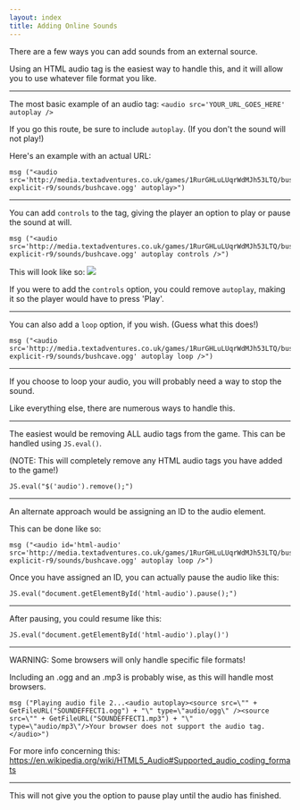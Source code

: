 ```yaml
---
layout: index
title: Adding Online Sounds
---
```


There are a few ways you can add sounds from an external source.

Using an HTML audio tag is the easiest way to handle this, and it will allow you to use whatever file format you like.

---
The most basic example of an audio tag:
```<audio src='YOUR_URL_GOES_HERE' autoplay />```

If you go this route, be sure to include ```autoplay```.  (If you don't the sound will not play!)


Here's an example with an actual URL:
```
msg ("<audio src='http://media.textadventures.co.uk/games/1RurGHLuLUqrWdMJh53LTQ/bushcave-explicit-r9/sounds/bushcave.ogg' autoplay>")
```

---
You can add ```controls``` to the tag, giving the player an option to play or pause the sound at will.

```
msg ("<audio src='http://media.textadventures.co.uk/games/1RurGHLuLUqrWdMJh53LTQ/bushcave-explicit-r9/sounds/bushcave.ogg' autoplay controls />")
```

This will look like so:  ![](audio_controls.jpg)

If you were to add the ```controls``` option, you could remove ```autoplay```, making it so the player would have to press 'Play'.

---
You can also add a ```loop``` option, if you wish.  (Guess what this does!)
```
msg ("<audio src='http://media.textadventures.co.uk/games/1RurGHLuLUqrWdMJh53LTQ/bushcave-explicit-r9/sounds/bushcave.ogg' autoplay loop />")
```

---
If you choose to loop your audio, you will probably need a way to stop the sound.

Like everything else, there are numerous ways to handle this.

---
The easiest would be removing ALL audio tags from the game.  This can be handled using ```JS.eval()```.

(NOTE: This will completely remove any HTML audio tags you have added to the game!)

```
JS.eval("$('audio').remove();")
```

---
An alternate approach would be assigning an ID to the audio element.

This can be done like so:
```
msg ("<audio id='html-audio' src='http://media.textadventures.co.uk/games/1RurGHLuLUqrWdMJh53LTQ/bushcave-explicit-r9/sounds/bushcave.ogg' autoplay loop />")
```

Once you have assigned an ID, you can actually pause the audio like this:
```
JS.eval("document.getElementById('html-audio').pause();")
```

---
After pausing, you could resume like this:
```
JS.eval("document.getElementById('html-audio').play()')
```

---
WARNING: Some browsers will only handle specific file formats!

Including an .ogg and an .mp3 is probably wise, as this will handle most browsers.


```
msg ("Playing audio file 2...<audio autoplay><source src=\"" + GetFileURL("SOUNDEFFECT1.ogg") + "\" type=\"audio/ogg\" /><source src=\"" + GetFileURL("SOUNDEFFECT1.mp3") + "\" type=\"audio/mp3\"/>Your browser does not support the audio tag.</audio>")
```

For more info concerning this:
https://en.wikipedia.org/wiki/HTML5_Audio#Supported_audio_coding_formats

---
This will not give you the option to pause play until the audio has finished.

